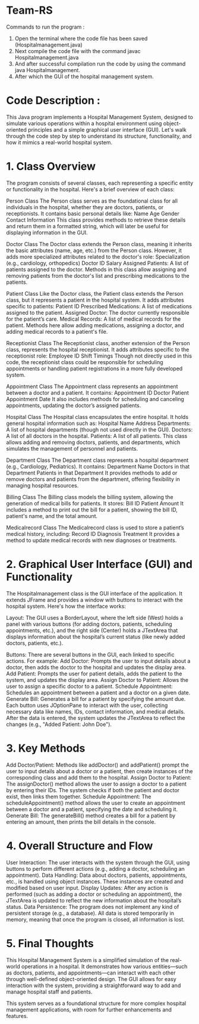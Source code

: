# Team-RS
Commands to run the program : 
1. Open the terminal where the code file has been saved (Hospitalmanagement.java)
2. Next compile the code file with the command javac Hospitalmanagement.java
3. And after successful compilation run the code by using the command java Hospitalmanagement.
4. After which the GUI of the hospital management system.


# Code Description :
This Java program implements a Hospital Management System, designed to simulate various operations within a hospital environment using object-oriented principles and a simple graphical user interface (GUI). Let's walk through the code step by step to understand its structure, functionality, and how it mimics a real-world hospital system.

# 1. Class Overview
The program consists of several classes, each representing a specific entity or functionality in the hospital. Here's a brief overview of each class:

Person Class
The Person class serves as the foundational class for all individuals in the hospital, whether they are doctors, patients, or receptionists. It contains basic personal details like:
Name
Age
Gender
Contact Information
This class provides methods to retrieve these details and return them in a formatted string, which will later be useful for displaying information in the GUI.

Doctor Class
The Doctor class extends the Person class, meaning it inherits the basic attributes (name, age, etc.) from the Person class. However, it adds more specialized attributes related to the doctor's role:
Specialization (e.g., cardiology, orthopedics)
Doctor ID
Salary
Assigned Patients: A list of patients assigned to the doctor.
Methods in this class allow assigning and removing patients from the doctor's list and prescribing medications to the patients.

Patient Class
Like the Doctor class, the Patient class extends the Person class, but it represents a patient in the hospital system. It adds attributes specific to patients:
Patient ID
Prescribed Medications: A list of medications assigned to the patient.
Assigned Doctor: The doctor currently responsible for the patient’s care.
Medical Records: A list of medical records for the patient.
Methods here allow adding medications, assigning a doctor, and adding medical records to a patient's file.

Receptionist Class
The Receptionist class, another extension of the Person class, represents the hospital receptionist. It adds attributes specific to the receptionist role:
Employee ID
Shift Timings
Though not directly used in this code, the receptionist class could be responsible for scheduling appointments or handling patient registrations in a more fully developed system.

Appointment Class
The Appointment class represents an appointment between a doctor and a patient. It contains:
Appointment ID
Doctor
Patient
Appointment Date
It also includes methods for scheduling and canceling appointments, updating the doctor’s assigned patients.

Hospital Class
The Hospital class encapsulates the entire hospital. It holds general hospital information such as:
Hospital Name
Address
Departments: A list of hospital departments (though not used directly in the GUI).
Doctors: A list of all doctors in the hospital.
Patients: A list of all patients.
This class allows adding and removing doctors, patients, and departments, which simulates the management of personnel and patients.

Department Class
The Department class represents a hospital department (e.g., Cardiology, Pediatrics). It contains:
Department Name
Doctors in that Department
Patients in that Department
It provides methods to add or remove doctors and patients from the department, offering flexibility in managing hospital resources.

Billing Class
The Billing class models the billing system, allowing the generation of medical bills for patients. It stores:
Bill ID
Patient
Amount
It includes a method to print out the bill for a patient, showing the bill ID, patient's name, and the total amount.

Medicalrecord Class
The Medicalrecord class is used to store a patient’s medical history, including:
Record ID
Diagnosis
Treatment
It provides a method to update medical records with new diagnoses or treatments.

# 2. Graphical User Interface (GUI) and Functionality
The Hospitalmanagement class is the GUI interface of the application. It extends JFrame and provides a window with buttons to interact with the hospital system. Here's how the interface works:

Layout: The GUI uses a BorderLayout, where the left side (West) holds a panel with various buttons (for adding doctors, patients, scheduling appointments, etc.), and the right side (Center) holds a JTextArea that displays information about the hospital’s current status (like newly added doctors, patients, etc.).

Buttons: There are several buttons in the GUI, each linked to specific actions. For example:
Add Doctor: Prompts the user to input details about a doctor, then adds the doctor to the hospital and updates the display area.
Add Patient: Prompts the user for patient details, adds the patient to the system, and updates the display area.
Assign Doctor to Patient: Allows the user to assign a specific doctor to a patient.
Schedule Appointment: Schedules an appointment between a patient and a doctor on a given date.
Generate Bill: Generates a bill for a patient by specifying the amount due.
Each button uses JOptionPane to interact with the user, collecting necessary data like names, IDs, contact information, and medical details. After the data is entered, the system updates the JTextArea to reflect the changes (e.g., "Added Patient: John Doe").

# 3. Key Methods
Add Doctor/Patient: Methods like addDoctor() and addPatient() prompt the user to input details about a doctor or a patient, then create instances of the corresponding class and add them to the hospital.
Assign Doctor to Patient: The assignDoctor() method allows the user to assign a doctor to a patient by entering their IDs. The system checks if both the patient and doctor exist, then links them together.
Schedule Appointment: The scheduleAppointment() method allows the user to create an appointment between a doctor and a patient, specifying the date and scheduling it.
Generate Bill: The generateBill() method creates a bill for a patient by entering an amount, then prints the bill details in the console.

# 4. Overall Structure and Flow
User Interaction: The user interacts with the system through the GUI, using buttons to perform different actions (e.g., adding a doctor, scheduling an appointment).
Data Handling: Data about doctors, patients, appointments, etc., is handled using object instances. These instances are created and modified based on user input.
Display Updates: After any action is performed (such as adding a doctor or scheduling an appointment), the JTextArea is updated to reflect the new information about the hospital’s status.
Data Persistence: The program does not implement any kind of persistent storage (e.g., a database). All data is stored temporarily in memory, meaning that once the program is closed, all information is lost.
# 5. Final Thoughts
This Hospital Management System is a simplified simulation of the real-world operations in a hospital. It demonstrates how various entities—such as doctors, patients, and appointments—can interact with each other through well-defined object-oriented design. The GUI allows for easy interaction with the system, providing a straightforward way to add and manage hospital staff and patients.


This system serves as a foundational structure for more complex hospital management applications, with room for further enhancements and features.
